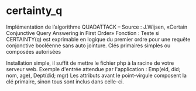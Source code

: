 # certainty_q
 Implémentation de l’algorithme QUADATTACK – 
  Source  : J.Wijsen, «Certain Conjunctive Query Answering in First Order»
  Fonction : Teste si CERTAINTY(q) est exprimable en logique du premier ordre
             pour une requête conjonctive booléenne sans auto jointure.
             Clés primaires simples ou composées autorisées

Installation simple, il suffit de mettre le fichier php à la racine de votre serveur web.
Exemple d'entrée attendue par l'application : Emp(eid, did; nom, age), Dept(did; mgr)
Les attributs avant le point-virgule composent la clé primaire, sinon tous sont inclus dans celle-ci.
